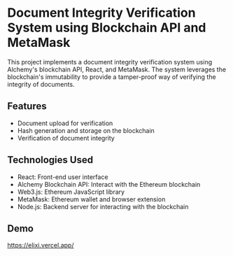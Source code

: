 # Document Integrity Verification System using Blockchain API and MetaMask

This project implements a document integrity verification system using Alchemy's blockchain API, React, and MetaMask. The system leverages the blockchain's immutability to provide a tamper-proof way of verifying the integrity of documents.

## Features

- Document upload for verification
- Hash generation and storage on the blockchain
- Verification of document integrity

## Technologies Used

- React: Front-end user interface
- Alchemy Blockchain API: Interact with the Ethereum blockchain
- Web3.js: Ethereum JavaScript library
- MetaMask: Ethereum wallet and browser extension
- Node.js: Backend server for interacting with the blockchain
## Demo 

<a href='https://elixi.vercel.app/'>https://elixi.vercel.app/</a>
